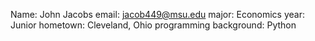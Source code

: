 Name: John Jacobs
email: jacob449@msu.edu
major: Economics 
year: Junior
hometown: Cleveland, Ohio
programming background: Python
